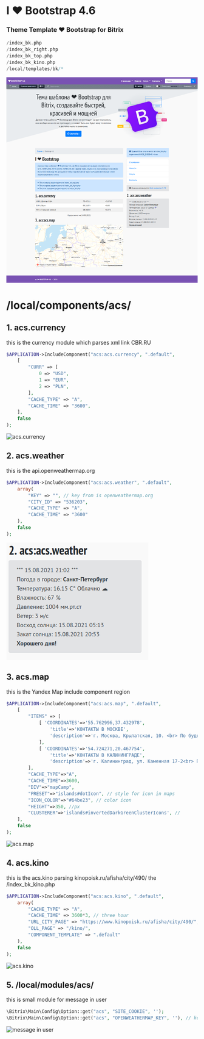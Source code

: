 # I ❤ Bootstrap 4.6
### Theme Template ❤ Bootstrap for Bitrix
```php
/index_bk.php
/index_bk_right.php
/index_bk_top.php
/index_bk_kino.php
/local/templates/bk/*
```
![index_bk](https://github.com/otolaa/bitrix_local/blob/master/local/templates/bk/img/bk.png "index_bk.php")
# /local/components/acs/
## 1. acs.currency
this is the currency module which parses xml link CBR.RU
```php 
$APPLICATION->IncludeComponent("acs:acs.currency", ".default",
	[
		"CURR" => [
			0 => "USD",
			1 => "EUR",
			2 => "PLN",
		],
		"CACHE_TYPE" => "A",
		"CACHE_TIME" => "3600",
	],
	false
); 
```
![acs.currency](https://github.com/otolaa/bitrix_local/blob/master/local/templates/bk/img/currency.png "this is the currency module which parses xml link CBR.RU")
## 2. acs.weather
this is the api.openweathermap.org
```php 
$APPLICATION->IncludeComponent("acs:acs.weather", ".default",
    array(
        "KEY" => "", // key from is openweathermap.org
        "CITY_ID" => "536203",
        "CACHE_TYPE" => "A",
        "CACHE_TIME" => "3600"
    ),
    false
);
```
![acs.weather](https://github.com/otolaa/bitrix_local/blob/master/local/templates/bk/img/weather.png "this is the api.openweathermap.org")
## 3. acs.map
this is the Yandex Map include component region
```php
$APPLICATION->IncludeComponent("acs:acs.map", ".default",
    [
        "ITEMS" => [
            [ 'COORDINATES'=>'55.762996,37.432978',
                'title'=>'КОНТАКТЫ В МОСКВЕ',
                'description'=>'г. Москва, Крылатская, 10. <br> По будням: с 07:30 до 21:00 <br> По выходным и праздникам: с 09:00 до 18:00'
            ],
            [ 'COORDINATES'=>'54.724271,20.467754',
                'title'=>'КОНТАКТЫ В КАЛИНИНГРАДЕ',
                'description'=>'г. Калининград, ул. Каменная 17-2<br> По будням: с 07:30 до 21:00 <br> По выходным и праздникам: с 09:00 до 18:00']
        ],
        "CACHE_TYPE"=>"A",
        "CACHE_TIME"=>3600,
        "DIV"=>"mapCamp",
        "PRESET"=>"islands#dotIcon", // style for icon in maps
        "ICON_COLOR"=>"#64be23", // color icon
        "HEIGHT"=>350, //px
        "CLUSTERER"=>'islands#invertedDarkGreenClusterIcons', //
    ],
    false
);
```
![acs.map](https://github.com/otolaa/bitrix_local/blob/master/local/templates/bk/img/acs_map.jpg "acs.map")

## 4. acs.kino
this is the acs.kino parsing kinopoisk.ru/afisha/city/490/ the /index_bk_kino.php
```php
$APPLICATION->IncludeComponent("acs:acs.kino", ".default",
	array(
		"CACHE_TYPE" => "A",
		"CACHE_TIME" => 3600*3, // three hour
		"URL_CITY_PAGE" => "https://www.kinopoisk.ru/afisha/city/490/",
		"OLL_PAGE" => "/kino/",
		"COMPONENT_TEMPLATE" => ".default"
	),
	false
);
```
![acs.kino](https://github.com/otolaa/bitrix_local/blob/master/local/templates/bk/img/kino.jpg "acs.kino")

## 5. /local/modules/acs/
this is small module for message in user
```php
\Bitrix\Main\Config\Option::get("acs", "SITE_COOKIE", '');
\Bitrix\Main\Config\Option::get("acs", "OPENWEATHERMAP_KEY", ''), // key from is openweathermap.org
```
![message in user](https://github.com/otolaa/bitrix_local/blob/master/local/templates/bk/img/hm.jpg "message in user")